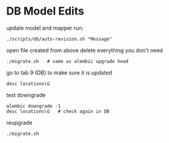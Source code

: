 # DB Model Edits
update model and mapper
run:

    ./scripts/db/auto-revision.sh "Message"

open file created from above
delete everything you don't need

    ./migrate.sh   # same as alembic upgrade head

go to tab 9 (DB) to make sure it is updated

    desc locations\G
    
test downgrade

    alembic downgrade -1
    desc locations\G   # check again in DB

reupgrade

    ./migrate.sh

